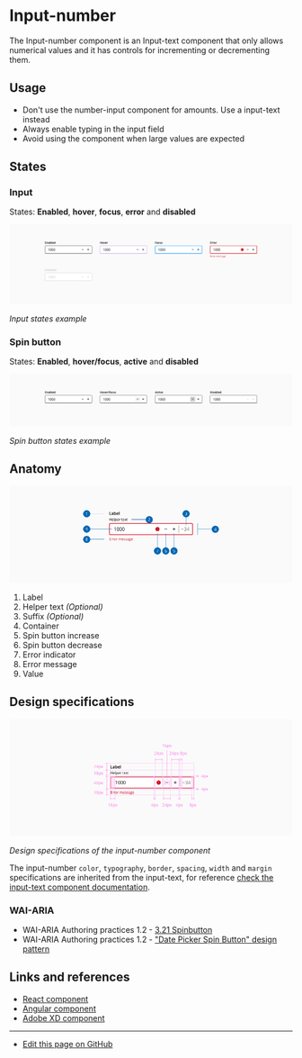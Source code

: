 # Input-number

The Input-number component is an Input-text component that only allows numerical values and it has controls for incrementing or decrementing them.

## Usage


* Don't use the number-input component for amounts. Use a input-text instead
* Always enable typing in the input field
* Avoid using the component when large values are expected


## States

### Input

States: **Enabled**, **hover**, **focus**, **error** and  **disabled**

![Input states example](images/number_input_states.png)

_Input states example_

### Spin button

States: **Enabled**, **hover/focus**, **active** and  **disabled**

![Spin button states example](images/number_action_states.png)

_Spin button states example_


## Anatomy

![Anatomy of the number-input component](images/number_anatomy.png)

1. Label
2. Helper text _(Optional)_
3. Suffix _(Optional)_
4. Container
5. Spin button increase
6. Spin button decrease
7. Error indicator
8. Error message
9. Value


## Design specifications


![Design specifications of the input-number component](images/number_specs.png)

_Design specifications of the input-number component_


The input-number `color`, `typography`, `border`, `spacing`, `width` and `margin` specifications are inherited from the input-text, for reference [check the input-text component documentation](). 


<!--
## Accesibility


Add WCAG success criterion and WAI-ARIA design pattern and example when available

### WCAG 

* Understanding WCAG 2.2 - [SC x.x name of the succes criterion](url)
-->

### WAI-ARIA

* WAI-ARIA Authoring practices 1.2 - [3.21 Spinbutton](https://www.w3.org/TR/wai-aria-practices-1.2/#spinbutton)
* WAI-ARIA Authoring practices 1.2 - ["Date Picker Spin Button" design pattern](https://www.w3.org/TR/wai-aria-practices-1.1/examples/spinbutton/datepicker-spinbuttons.html)



## Links and references

* [React component](https://developer.dxc.com/tools/react/next/#/components/numberInput)
* [Angular component](https://developer.dxc.com/tools/angular/next/#/components/numberInput)
* [Adobe XD component](https://xd.adobe.com/view/946f8b3d-f07c-475b-adcd-0abe2239d592-c13c/)

____________________________________________________________

* [Edit this page on GitHub](url)

